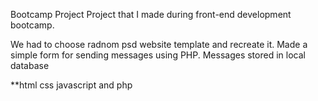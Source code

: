 Bootcamp Project
Project that I made during front-end development bootcamp.

We had to choose radnom psd website template and recreate it.
Made a simple form for sending messages using PHP.
Messages stored in local database

**html css javascript and php


